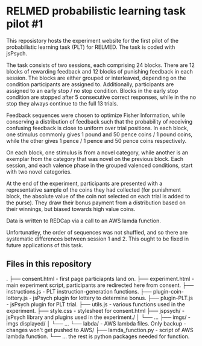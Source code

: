# RELMED probabilistic learning task pilot #1
This reposistory hosts the experiment website for the first pilot of the probabilistic learning task (PLT) for RELMED. The task is coded with jsPsych.

The task consists of two sessions, each comprising 24 blocks. There are 12 blocks of rewarding feedback and 12 blocks of punishing feedback in each session. The blocks are either grouped or interleaved, depending on the condition participants are assigned to. Additionally, participants are assigned to an early stop / no stop condition. Blocks in the early stop condition are stopped after 5 consecutive correct responses, while in the no stop they always continue to the full 13 trials.

Feedback sequences were chosen to optimize Fisher Information, while conserving a distribution of feedback such that the probability of receiving confusing feedback is close to uniform over trial positions. In each block, one stimulus commonly gives 1 pound and 50 pence coins / 1 pound coins, while the other gives 1 pence / 1 pence and 50 pence coins respectively.

On each block, one stimulus is from a novel category, while another is an exemplar from the category that was novel on the previous block. Each session, and each valence phase in the grouped valenced conditions, start with two novel categories.

At the end of the experiment, participants are presented with a representative sample of the coins they had collected (for punishment block, the absolute value of the coin not selected on each trial is added to the purse). They draw their bonus payment from a distribution based on their winnings, but biased towards high value coins.

Data is written to REDCap via a call to an AWS lamda function.

Unfortunatley, the order of sequences was not shuffled, and so there are systematic differences between session 1 and 2. This ought to be fixed in future applications of this task.

## Files in this repository
.
├── consent.html - first page particiapnts land on.
├── experiment.html - main experiment script, participants are redirected here from consent.
├── instructions.js - PLT instruction-generation functions.
├── plugin-coin-lottery.js - jsPsych plugin for lottery to determine bonus.
├── plugin-PLT.js - jsPsych plugin for PLT trial.
├── utils.js - various functions used in the experiment.
├── style.css - stylesheet for consent.html
├── jspsych/ - jsPsych library and plugins used in the experiment./
│   └── ...
├── imgs/ - imgs displayed/
│   └── ...
└── labda/ - AWS lambda files. Only backup - changes won't get pushed to AWS/
    ├── lamda_function.py - script of AWS lambda function.
    └── ... the rest is python packages needed for function.
